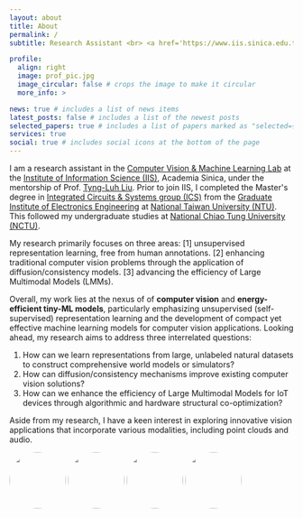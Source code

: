 ```yaml
---
layout: about
title: About
permalink: /
subtitle: Research Assistant <br> <a href='https://www.iis.sinica.edu.tw/en/index.html'>Institute of Information Science Academia Sinica</a>, <a href='https://homepage.iis.sinica.edu.tw/~liutyng/'>Computer Vision & Machine Learning Lab</a>.

profile:
  align: right
  image: prof_pic.jpg
  image_circular: false # crops the image to make it circular
  more_info: >

news: true # includes a list of news items
latest_posts: false # includes a list of the newest posts
selected_papers: true # includes a list of papers marked as "selected={true}"
services: true
social: true # includes social icons at the bottom of the page
---
```


I am a research assistant in the [Computer Vision & Machine Learning Lab](https://homepage.iis.sinica.edu.tw/~liutyng/) at the [Institute of Information Science (IIS)](https://www.iis.sinica.edu.tw/en/index.html), Academia Sinica, under the mentorship of Prof. [Tyng-Luh Liu](https://homepage.iis.sinica.edu.tw/pages/liutyng/index_en.html). Prior to join IIS, I completed the Master's degree in [Integrated Circuits & Systems group (ICS)](https://giee.ntu.edu.tw/en/ics_lecture.php) from the [Graduate Institute of Electronics Engineering](https://giee.ntu.edu.tw/en/) at [National Taiwan University (NTU)](https://www.ntu.edu.tw/english/). This followed my undergraduate studies at [National Chiao Tung University (NCTU)](https://en.wikipedia.org/wiki/National_Chiao_Tung_University).

My research primarily focuses on three areas: [1] unsupervised representation learning, free from human annotations. [2] enhancing traditional computer vision problems through the application of diffusion/consistency models. [3] advancing the efficiency of Large Multimodal Models (LMMs). 

Overall, my work lies at the nexus of of <b>computer vision</b> and <b>energy-efficient tiny-ML models</b>, particularly emphasizing unsupervised (self-supervised) representation learning and the development of compact yet effective machine learning models for computer vision applications. Looking ahead, my research aims to address three interrelated questions:

<ol>
<li>How can we learn representations from large, unlabeled natural datasets to construct comprehensive world models or simulators?</li>
<li>How can diffusion/consistency mechanisms improve existing computer vision solutions?</li>
<li>How can we enhance the efficiency of Large Multimodal Models for IoT devices through algorithmic and hardware structural co-optimization?</li>
</ol>

Aside from my research, I have a keen interest in exploring innovative vision applications that incorporate various modalities, including point clouds and audio.

<img src="{{ '/assets/img/NCTU.png' | relative_url }}"   width="100" style="vertical-align: middle;border-radius:50%;">
<img src="{{ '/assets/img/NTU.jpg' | relative_url }}"  width="100" style="vertical-align: middle;border-radius:50%;">
<img src="{{ '/assets/img/A.png' | relative_url }}"   width="100" style="vertical-align: middle;border-radius:50%;">
<img src="{{ '/assets/img/IIS.jpg' | relative_url }}"   width="100" style="vertical-align: middle;border-radius:50%;">

